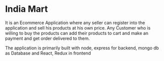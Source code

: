 # India Mart
It is an Ecommerce Application where any seller can register into the application and sell his products at his own price.
Any Customer who is willing to buy the products can add their products to cart and make an payment and get order delivered to them.

The application is primarily built with node, express for backend, mongo db as Database and React, Redux in frontend
